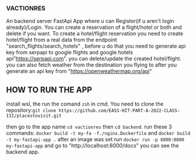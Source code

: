 ### VACTIONRES ### 
An backend server  FastApi App where u can Register(if u aren't login already)/Login.
You can create a reservation of a flight/hotel or both  and delete if you want.
To create a hotel/flight reservation you need to create hotel/flight from a real data from the endpoint "search_flights/search_hotels" , before u do that you need to generate api key from serpapi to google flights and google hotels api"https://serpapi.com".
you can delete/update the created hotel/flight.
you can also fetch weather from the destination you flying to after you generate an api key from "https://openweathermap.org/api"

## HOW TO RUN THE APP ##
install wsl, the run the comand ``zsh`` in cmd.
You need to clone the repository:``git clone https://github.com/EASS-HIT-PART-A-2022-CLASS-III/placestovisit.git``

then go to the app name ``cd vactionres`` then ``cd backend``.
run these 3 commands: ``docker build -t my-fa -f./nginx.Dockerfile`` and ``docker build -t my-fastapi-app .`` after an image was set run  ``docker run -p 8800:8800 my-fastapi-app`` and go to  "http://localhost:8000/docs" you can see the backend app.